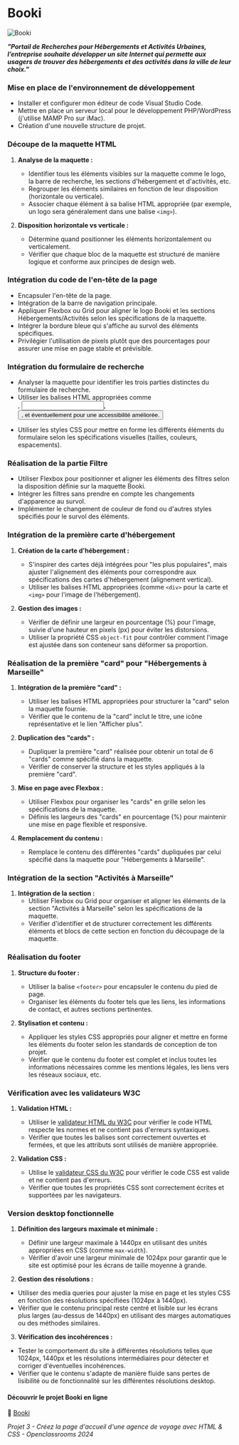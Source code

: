 # Booki

![Booki](images/booki.png)

***<p>"Portail de Recherches pour Hébergements et Activités Urbaines,*** <br>
***l’entreprise souhaite développer un site Internet qui permette aux usagers de trouver des hébergements et des activités dans la ville de leur choix."</p>***

### Mise en place de l'environnement de développement

- Installer et configurer mon éditeur de code Visual Studio Code.
- Mettre en place un serveur local pour le développement PHP/WordPress (j'utilise MAMP Pro sur iMac).
- Création d'une nouvelle structure de projet.

### Découpe de la maquette HTML

1. **Analyse de la maquette :**
   - Identifier tous les éléments visibles sur la maquette comme le logo, la barre de recherche, les sections d'hébergement et d'activités, etc.
   - Regrouper les éléments similaires en fonction de leur disposition (horizontale ou verticale).
   - Associer chaque élément à sa balise HTML appropriée (par exemple, un logo sera généralement dans une balise `<img>`).

2. **Disposition horizontale vs verticale :**
   - Détermine quand positionner les éléments horizontalement ou verticalement.
   - Vérifier que chaque bloc de la maquette est structuré de manière logique et conforme aux principes de design web.

### Intégration du code de l'en-tête de la page
   - Encapsuler l'en-tête de la page.
   - Intégration de la barre de navigation principale.
   - Appliquer Flexbox ou Grid pour aligner le logo Booki et les sections Hébergements/Activités selon les spécifications de la maquette.
   - Intégrer la bordure bleue qui s'affiche au survol des éléments spécifiques.
   - Privilégier l'utilisation de pixels plutôt que des pourcentages pour assurer une mise en page stable et prévisible.

### Intégration du formulaire de recherche
   - Analyser la maquette pour identifier les trois parties distinctes du formulaire de recherche.
   - Utiliser les balises HTML appropriées comme <form>, <input>, <button>, et éventuellement <label> pour une accessibilité améliorée.
   - Utiliser les styles CSS pour mettre en forme les différents éléments du formulaire selon les spécifications visuelles (tailles, couleurs, espacements).

### Réalisation de la partie Filtre
   - Utiliser Flexbox pour positionner et aligner les éléments des filtres selon la disposition définie sur la maquette Booki.
   - Intégrer les filtres sans prendre en compte les changements d'apparence au survol.
   - Implémenter le changement de couleur de fond ou d'autres styles spécifiés pour le survol des éléments.

### Intégration de la première carte d'hébergement

1. **Création de la carte d'hébergement :**
   - S'inspirer des cartes déjà intégrées pour "les plus populaires", mais ajuster l'alignement des éléments pour correspondre aux spécifications des cartes d'hébergement (alignement vertical).
   - Utiliser les balises HTML appropriées (comme `<div>` pour la carte et `<img>` pour l'image de l'hébergement).

2. **Gestion des images :**
   - Vérifier de définir une largeur en pourcentage (%) pour l'image, suivie d'une hauteur en pixels (px) pour éviter les distorsions.
   - Utiliser la propriété CSS `object-fit` pour contrôler comment l'image est ajustée dans son conteneur sans déformer sa proportion.

### Réalisation de la première "card" pour "Hébergements à Marseille"

1. **Intégration de la première "card" :**
   - Utiliser les balises HTML appropriées pour structurer la "card" selon la maquette fournie.
   - Vérifier que le contenu de la "card" inclut le titre, une icône représentative et le lien "Afficher plus".

2. **Duplication des "cards" :**
   - Dupliquer la première "card" réalisée pour obtenir un total de 6 "cards" comme spécifié dans la maquette.
   - Vérifier de conserver la structure et les styles appliqués à la première "card".

3. **Mise en page avec Flexbox :**
   - Utiliser Flexbox pour organiser les "cards" en grille selon les spécifications de la maquette.
   - Définis les largeurs des "cards" en pourcentage (%) pour maintenir une mise en page flexible et responsive.

4. **Remplacement du contenu :**
   - Remplace le contenu des différentes "cards" dupliquées par celui spécifié dans la maquette pour "Hébergements à Marseille".

### Intégration de la section "Activités à Marseille"

1. **Intégration de la section :**
   - Utiliser Flexbox ou Grid pour organiser et aligner les éléments de la section "Activités à Marseille" selon les spécifications de la maquette.
   - Vérifier d'identifier et de structurer correctement les différents éléments et blocs de cette section en fonction du découpage de la maquette.

### Réalisation du footer

1. **Structure du footer :**
   - Utiliser la balise `<footer>` pour encapsuler le contenu du pied de page.
   - Organiser les éléments du footer tels que les liens, les informations de contact, et autres sections pertinentes.

2. **Stylisation et contenu :**
   - Appliquer les styles CSS appropriés pour aligner et mettre en forme les éléments du footer selon les standards de conception de ton projet.
   - Vérifier que le contenu du footer est complet et inclus toutes les informations nécessaires comme les mentions légales, les liens vers les réseaux sociaux, etc.

### Vérification avec les validateurs W3C

1. **Validation HTML :**
   - Utiliser le [validateur HTML du W3C](https://validator.w3.org/) pour vérifier le code HTML respecte les normes et ne contient pas d'erreurs syntaxiques.
   - Vérifier que toutes les balises sont correctement ouvertes et fermées, et que les attributs sont utilisés de manière appropriée.

2. **Validation CSS :**
   - Utilise le [validateur CSS du W3C](https://jigsaw.w3.org/css-validator/) pour vérifier le code CSS est valide et ne contient pas d'erreurs.
   - Vérifier que toutes les propriétés CSS sont correctement écrites et supportées par les navigateurs.

### Version desktop fonctionnelle

1. **Définition des largeurs maximale et minimale :**
   - Définir une largeur maximale à 1440px en utilisant des unités appropriées en CSS (comme `max-width`).
   - Vérifier d'avoir une largeur minimale de 1024px pour garantir que le site est optimisé pour les écrans de taille moyenne à grande.

2. **Gestion des résolutions :**
  - Utiliser des media queries pour ajuster la mise en page et les styles CSS en fonction des résolutions spécifiées (1024px à 1440px).
  - Vérifier que le contenu principal reste centré et lisible sur les écrans plus larges (au-dessus de 1440px) en utilisant des marges automatiques ou des méthodes similaires.

3. **Vérification des incohérences :**
  - Tester le comportement du site à différentes résolutions telles que 1024px, 1440px et les résolutions intermédiaires pour détecter et corriger d'éventuelles incohérences.
  - Vérifier que le contenu s'adapte de manière fluide sans pertes de lisibilité ou de fonctionnalité sur les différentes résolutions desktop.

#### Découvrir le projet Booki en ligne
🔗 [Booki](https://jean-assoumani.github.io/booki/)
<p><em>Projet 3 - Créez la page d'accueil d'une agence de voyage avec HTML & CSS - Openclassrooms 2024</em></p>